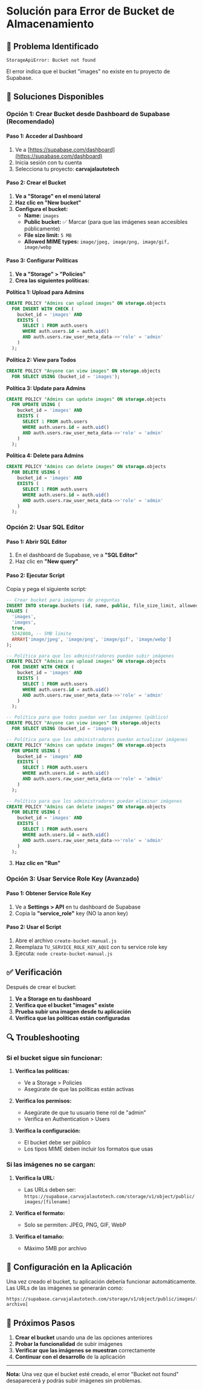 # Solución para Error de Bucket de Almacenamiento

## 🚨 Problema Identificado

```
StorageApiError: Bucket not found
```

El error indica que el bucket "images" no existe en tu proyecto de Supabase.

## 🔧 Soluciones Disponibles

### Opción 1: Crear Bucket desde Dashboard de Supabase (Recomendado)

#### Paso 1: Acceder al Dashboard
1. Ve a [https://supabase.com/dashboard](https://supabase.com/dashboard)
2. Inicia sesión con tu cuenta
3. Selecciona tu proyecto: **carvajalautotech**

#### Paso 2: Crear el Bucket
1. **Ve a "Storage" en el menú lateral**
2. **Haz clic en "New bucket"**
3. **Configura el bucket:**
   - **Name:** `images`
   - **Public bucket:** ✅ Marcar (para que las imágenes sean accesibles públicamente)
   - **File size limit:** `5 MB`
   - **Allowed MIME types:** `image/jpeg, image/png, image/gif, image/webp`

#### Paso 3: Configurar Políticas
1. **Ve a "Storage" > "Policies"**
2. **Crea las siguientes políticas:**

**Política 1: Upload para Admins**
```sql
CREATE POLICY "Admins can upload images" ON storage.objects
  FOR INSERT WITH CHECK (
    bucket_id = 'images' AND
    EXISTS (
      SELECT 1 FROM auth.users 
      WHERE auth.users.id = auth.uid() 
      AND auth.users.raw_user_meta_data->>'role' = 'admin'
    )
  );
```

**Política 2: View para Todos**
```sql
CREATE POLICY "Anyone can view images" ON storage.objects
  FOR SELECT USING (bucket_id = 'images');
```

**Política 3: Update para Admins**
```sql
CREATE POLICY "Admins can update images" ON storage.objects
  FOR UPDATE USING (
    bucket_id = 'images' AND
    EXISTS (
      SELECT 1 FROM auth.users 
      WHERE auth.users.id = auth.uid() 
      AND auth.users.raw_user_meta_data->>'role' = 'admin'
    )
  );
```

**Política 4: Delete para Admins**
```sql
CREATE POLICY "Admins can delete images" ON storage.objects
  FOR DELETE USING (
    bucket_id = 'images' AND
    EXISTS (
      SELECT 1 FROM auth.users 
      WHERE auth.users.id = auth.uid() 
      AND auth.users.raw_user_meta_data->>'role' = 'admin'
    )
  );
```

### Opción 2: Usar SQL Editor

#### Paso 1: Abrir SQL Editor
1. En el dashboard de Supabase, ve a **"SQL Editor"**
2. Haz clic en **"New query"**

#### Paso 2: Ejecutar Script
Copia y pega el siguiente script:

```sql
-- Crear bucket para imágenes de preguntas
INSERT INTO storage.buckets (id, name, public, file_size_limit, allowed_mime_types)
VALUES (
  'images',
  'images',
  true,
  5242880, -- 5MB límite
  ARRAY['image/jpeg', 'image/png', 'image/gif', 'image/webp']
);

-- Política para que los administradores puedan subir imágenes
CREATE POLICY "Admins can upload images" ON storage.objects
  FOR INSERT WITH CHECK (
    bucket_id = 'images' AND
    EXISTS (
      SELECT 1 FROM auth.users 
      WHERE auth.users.id = auth.uid() 
      AND auth.users.raw_user_meta_data->>'role' = 'admin'
    )
  );

-- Política para que todos puedan ver las imágenes (público)
CREATE POLICY "Anyone can view images" ON storage.objects
  FOR SELECT USING (bucket_id = 'images');

-- Política para que los administradores puedan actualizar imágenes
CREATE POLICY "Admins can update images" ON storage.objects
  FOR UPDATE USING (
    bucket_id = 'images' AND
    EXISTS (
      SELECT 1 FROM auth.users 
      WHERE auth.users.id = auth.uid() 
      AND auth.users.raw_user_meta_data->>'role' = 'admin'
    )
  );

-- Política para que los administradores puedan eliminar imágenes
CREATE POLICY "Admins can delete images" ON storage.objects
  FOR DELETE USING (
    bucket_id = 'images' AND
    EXISTS (
      SELECT 1 FROM auth.users 
      WHERE auth.users.id = auth.uid() 
      AND auth.users.raw_user_meta_data->>'role' = 'admin'
    )
  );
```

3. **Haz clic en "Run"**

### Opción 3: Usar Service Role Key (Avanzado)

#### Paso 1: Obtener Service Role Key
1. Ve a **Settings > API** en tu dashboard de Supabase
2. Copia la **"service_role"** key (NO la anon key)

#### Paso 2: Usar el Script
1. Abre el archivo `create-bucket-manual.js`
2. Reemplaza `TU_SERVICE_ROLE_KEY_AQUI` con tu service role key
3. Ejecuta: `node create-bucket-manual.js`

## ✅ Verificación

Después de crear el bucket:

1. **Ve a Storage en tu dashboard**
2. **Verifica que el bucket "images" existe**
3. **Prueba subir una imagen desde tu aplicación**
4. **Verifica que las políticas están configuradas**

## 🔍 Troubleshooting

### Si el bucket sigue sin funcionar:

1. **Verifica las políticas:**
   - Ve a Storage > Policies
   - Asegúrate de que las políticas están activas

2. **Verifica los permisos:**
   - Asegúrate de que tu usuario tiene rol de "admin"
   - Verifica en Authentication > Users

3. **Verifica la configuración:**
   - El bucket debe ser público
   - Los tipos MIME deben incluir los formatos que usas

### Si las imágenes no se cargan:

1. **Verifica la URL:**
   - Las URLs deben ser: `https://supabase.carvajalautotech.com/storage/v1/object/public/images/[filename]`

2. **Verifica el formato:**
   - Solo se permiten: JPEG, PNG, GIF, WebP

3. **Verifica el tamaño:**
   - Máximo 5MB por archivo

## 📱 Configuración en la Aplicación

Una vez creado el bucket, tu aplicación debería funcionar automáticamente. Las URLs de las imágenes se generarán como:

```
https://supabase.carvajalautotech.com/storage/v1/object/public/images/[nombre-archivo]
```

## 🚀 Próximos Pasos

1. **Crear el bucket** usando una de las opciones anteriores
2. **Probar la funcionalidad** de subir imágenes
3. **Verificar que las imágenes se muestran** correctamente
4. **Continuar con el desarrollo** de la aplicación

---

**Nota:** Una vez que el bucket esté creado, el error "Bucket not found" desaparecerá y podrás subir imágenes sin problemas.
